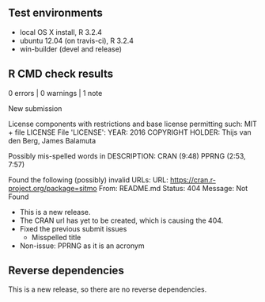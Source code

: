 ## Test environments
* local OS X install, R 3.2.4
* ubuntu 12.04 (on travis-ci), R 3.2.4
* win-builder (devel and release)

## R CMD check results

0 errors | 0 warnings | 1 note

New submission

License components with restrictions and base license permitting such:
  MIT + file LICENSE
File 'LICENSE':
  YEAR: 2016
  COPYRIGHT HOLDER: Thijs van den Berg, James Balamuta

Possibly mis-spelled words in DESCRIPTION:
  CRAN (9:48)
  PPRNG (2:53, 7:57)

Found the following (possibly) invalid URLs:
  URL: https://cran.r-project.org/package=sitmo
    From: README.md
    Status: 404
    Message: Not Found
    
* This is a new release.
* The CRAN url has yet to be created, which is causing the 404.
* Fixed the previous submit issues
    * Misspelled title
* Non-issue: PPRNG as it is an acronym 

## Reverse dependencies

This is a new release, so there are no reverse dependencies.

